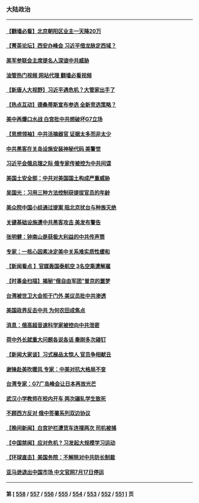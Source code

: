 ### 大陆政治
---
#### [【翻墙必看】北京朝阳区业主一天降20万](../../pages/ncid277/n14003566.md?05251245) 
#### [【菁英论坛】西安办峰会 习近平借龙脉定西域？](../../pages/ncid277/n14003477.md?05251245) 
#### [美军参联会主席提名人深谙中共威胁](../../pages/ncid277/n14003467.md?05251245) 
#### [油管热门视频 网站代理 翻墙必看视频](http://138.2.39.72:81/youtube.html?epic-marker?05251245)
#### [【新唐人大视野】习近平遇危机？大管家出手了](../../pages/ncid277/n14003468.md?05251245) 
#### [【热点互动】德桑蒂斯宣布参选 全新竞选策略？](../../pages/ncid277/n14003412.md?05251245) 
#### [美中再爆口水战 白宫批中共想破坏G7立场](../../pages/ncid277/n14003380.md?05251245) 
#### [【思想领袖】中共活摘器官 证据太多而非太少](../../pages/ncid277/n13997738.md?05251245) 
#### [中共黑客在关岛设施安装神秘代码 美警觉](../../pages/ncid277/n14003421.md?05251245) 
#### [习近平会俄总理之际 俄专家传被控为中共间谍](../../pages/ncid277/n14003381.md?05251245) 
#### [美国土安全部：中共对美国国土构成严重威胁](../../pages/ncid277/n14003362.md?05251245) 
#### [吴国光：习用三种方法控制获提拔官员的年龄](../../pages/ncid277/n14002687.md?05251245) 
#### [美众院中国小组通过提案 阻北京扰台与种族灭绝](../../pages/ncid277/n14003358.md?05251245) 
#### [关键基础设施遭中共黑客攻击 美发布警告](../../pages/ncid277/n14003389.md?05251245) 
#### [张明健：钟南山是获极大利益的中共传声筒](../../pages/ncid277/n14003265.md?05251245) 
#### [专家：一核心因素决定美中关系难实质性缓和](../../pages/ncid277/n14003322.md?05251245) 
#### [【新闻看点 】官媒轰国泰航空 3名空乘遭解雇](../../pages/ncid277/n14003202.md?05251245) 
#### [【时事金扫描】揭秘“俄自由军团”普京的噩梦](../../pages/ncid277/n14003329.md?05251245) 
#### [台湾被世卫大会拒于门外 美议员批中共渗透](../../pages/ncid277/n14003075.md?05251245) 
#### [美国政界反击中共 为何农田成焦点](../../pages/ncid277/n14003260.md?05251245) 
#### [消息：俄高超音速科学家被控向中共泄密](../../pages/ncid277/n14003122.md?05251245) 
#### [荷中外长就重大问题各说各话 秦刚多次碰钉](../../pages/ncid277/n14003248.md?05251245) 
#### [【新闻大家谈】习式展品太惊人 官员争相献丑](../../pages/ncid277/n14003168.md?05251245) 
#### [谢锋赴美吹暖风 专家：中美对抗大格局不变](../../pages/ncid277/n14003106.md?05251245) 
#### [台湾专家：G7广岛峰会让日本再放光芒](../../pages/ncid277/n14003060.md?05251245) 
#### [武汉小学教师在校内开车 两次碾轧学生致死](../../pages/ncid277/n14003100.md?05251245) 
#### [不顾西方反对 俄中签署系列双边协议](../../pages/ncid277/n14003045.md?05251245) 
#### [【晚间新闻】白宫护栏遭货车连撞两次 司机被捕](../../pages/ncid277/n14003064.md?05251245) 
#### [【中国禁闻】应对危机 ? 习发起大规模学习运动](../../pages/ncid277/n14002570.md?05251245) 
#### [【环球直击】美国务院：不解除对中共防长制裁](../../pages/ncid277/n14002683.md?05251245) 
#### [亚马逊退出中国市场 中文官网7月17日停运](../../pages/ncid277/n14003022.md?05251245) 

---
#### 第 [ [558](./558.md?05251245) / [557](./557.md?05251245) / [556](./556.md?05251245) / [555](./555.md?05251245) / [554](./554.md?05251245) / [553](./553.md?05251245) / [552](./552.md?05251245) / [551](./551.md?05251245) ] 页
